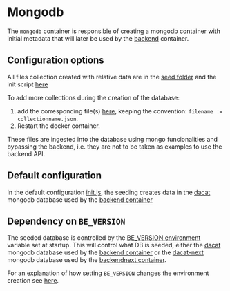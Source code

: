 # Mongodb

The `mongodb` container is responsible of creating a mongodb container with initial metadata that will later be used by the [backend](../backend/) container.

## Configuration options

All files collection created with relative data are in the [seed folder](./config/seed/) and the init script [here](./config/init.js)

To add more collections during the creation of the database:
1. add the corresponding file(s) [here](./config/seed/), keeping the convention: `filename := collectionname.json`.
2. Restart the docker container.

These files are ingested into the database using mongo funcionalities and bypassing the backend, i.e. they are not to be taken as examples to use the backend API.

## Default configuration

In the default configuration [init.js](./config/init.js), the seeding creates data in the [dacat](./config/init.js#L1) mongodb database used by the [backend container](../backend/) 

## Dependency on `BE_VERSION`

The seeded database is controlled by the [BE_VERSION environment](./docker-compose.yaml#L9) variable set at startup. This will control what DB is seeded, either the [dacat](./config/init.js#L1) mongodb database used by the [backend container](../backend/)  or the [dacat-next](./config/init.js#L1) mongodb database used by the [backendnext container](../backendnext/).  

For an explanation of how setting `BE_VERSION` changes the environment creation see [here](./README.md#dependency-on-be_version).
